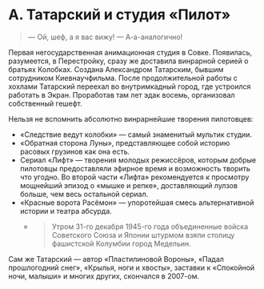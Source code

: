 # А. Татарский и студия «Пилот»

>   — Ой, шеф, а я вас вижу!
>   — А-а-аналогично!

Первая негосударственная анимационная студия в Совке. Появилась, разумеется, в Перестройку, сразу же доставила винрарной серией о братьях Колобках. Создана Александром Татарским, бывшим сотрудником Киевнаучфильма. После продолжительной работы с хохлами Татарский переехал во внутримкадный город, где устроился работать в Экран. Проработав там лет эдак восемь, организовал собственный гешефт.

Нельзя не вспомнить абсолютно винрарнейшие творения пилотовцев:

*   «Следствие ведут колобки» — самый знаменитый мультик студии.
*   «Обратная сторона Луны», представляющее собой историю расовых грузинов как она есть.
*   Сериал «Лифт» — творения молодых режиссёров, которым добрые пилотовцы предоставляли эфирное время и возможность творить что угодно. Во второй части «Лифта» рекомендуется к просмотру мощнейший эпизод о «мышке и репке», доставляющий лулзов больше, чем весь остальной сериал.
*   «Красные ворота Расёмон» — упоротейшая смесь альтернативной истории и театра абсурда.
    *   >   Утром 31-го декабря 1945-го года объединенные войска Советского Союза и Японии штурмом взяли столицу фашистской Колумбии город Медельин.

Сам же Татарский — автор «Пластилиновой Вороны», «Падал прошлогодний снег», «Крылья, ноги и хвосты», заставки к «Спокойной ночи, малыши» и многих других, скончался в 2007-ом.
